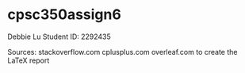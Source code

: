 # cpsc350assign6

Debbie Lu
Student ID: 2292435

Sources:
stackoverflow.com
cplusplus.com
overleaf.com to create the LaTeX report
